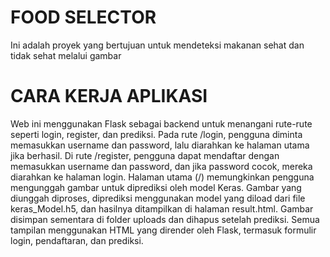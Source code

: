 # FOOD SELECTOR
Ini adalah proyek yang bertujuan untuk mendeteksi makanan sehat dan tidak sehat melalui gambar

# CARA KERJA APLIKASI
Web ini menggunakan Flask sebagai backend untuk menangani rute-rute seperti login, register, dan prediksi. Pada rute /login, pengguna diminta memasukkan username dan password, lalu diarahkan ke halaman utama jika berhasil. Di rute /register, pengguna dapat mendaftar dengan memasukkan username dan password, dan jika password cocok, mereka diarahkan ke halaman login. Halaman utama (/) memungkinkan pengguna mengunggah gambar untuk diprediksi oleh model Keras. Gambar yang diunggah diproses, diprediksi menggunakan model yang diload dari file keras_Model.h5, dan hasilnya ditampilkan di halaman result.html. Gambar disimpan sementara di folder uploads dan dihapus setelah prediksi. Semua tampilan menggunakan HTML yang dirender oleh Flask, termasuk formulir login, pendaftaran, dan prediksi.
